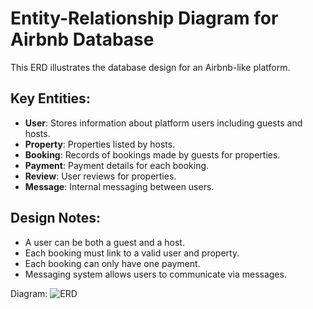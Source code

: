 # Entity-Relationship Diagram for Airbnb Database

This ERD illustrates the database design for an Airbnb-like platform.

## Key Entities:
- **User**: Stores information about platform users including guests and hosts.
- **Property**: Properties listed by hosts.
- **Booking**: Records of bookings made by guests for properties.
- **Payment**: Payment details for each booking.
- **Review**: User reviews for properties.
- **Message**: Internal messaging between users.

## Design Notes:
- A user can be both a guest and a host.
- Each booking must link to a valid user and property.
- Each booking can only have one payment.
- Messaging system allows users to communicate via messages.

Diagram: ![ERD](/Users/geonjogu/Downloads/erd1.png )


